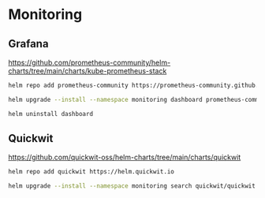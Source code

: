 # Monitoring

## Grafana

https://github.com/prometheus-community/helm-charts/tree/main/charts/kube-prometheus-stack

```bash
helm repo add prometheus-community https://prometheus-community.github.io/helm-charts
```

```bash
helm upgrade --install --namespace monitoring dashboard prometheus-community/kube-prometheus-stack --create-namespace -f values.yaml
```

```bash
helm uninstall dashboard
```

## Quickwit

https://github.com/quickwit-oss/helm-charts/tree/main/charts/quickwit

```bash
helm repo add quickwit https://helm.quickwit.io
```

```bash
helm upgrade --install --namespace monitoring search quickwit/quickwit -f search.yaml --create-namespace
```
